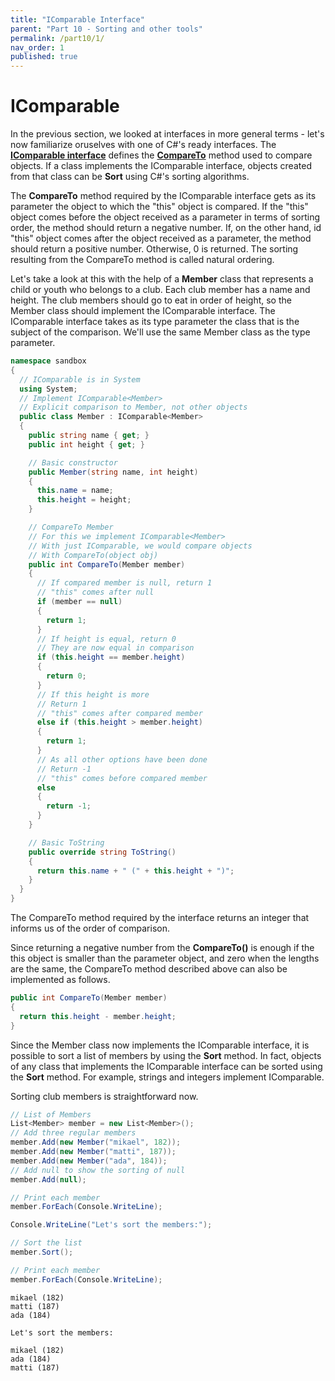 ```yaml
---
title: "IComparable Interface"
parent: "Part 10 - Sorting and other tools"
permalink: /part10/1/
nav_order: 1
published: true
---
```


# IComparable

In the previous section, we looked at interfaces in more general terms - let's now familiarize oruselves with one of C#'s ready interfaces. The [**IComparable interface**](https://docs.microsoft.com/en-us/dotnet/api/system.icomparable-1?view=netframework-4.8) defines the [**CompareTo**](https://docs.microsoft.com/en-us/dotnet/api/system.icomparable-1.compareto?view=netframework-4.8#System_IComparable_1_CompareTo__0_) method used to compare objects. If a class implements the IComparable interface, objects created from that class can be **Sort** using C#'s sorting algorithms.

The **CompareTo** method required by the IComparable interface gets as its parameter the object to which the "this" object is compared. If the "this" object comes before the object received as a parameter in terms of sorting order, the method should return a negative number. If, on the other hand, id "this" object comes after the object received as a parameter, the method should return a positive number. Otherwise, 0 is returned. The sorting resulting from the CompareTo method is called natural ordering.

Let's take a look at this with the help of a **Member** class that represents a child or youth who belongs to a club. Each club member has a name and height. The club members should go to eat in order of height, so the Member class should implement the IComparable interface. The IComparable interface takes as its type parameter the class that is the subject of the comparison. We'll use the same Member class as the type parameter.


```cs
namespace sandbox
{
  // IComparable is in System
  using System;
  // Implement IComparable<Member>
  // Explicit comparison to Member, not other objects
  public class Member : IComparable<Member>
  {
    public string name { get; }
    public int height { get; }

    // Basic constructor
    public Member(string name, int height)
    {
      this.name = name;
      this.height = height;
    }

    // CompareTo Member
    // For this we implement IComparable<Member>
    // With just IComparable, we would compare objects
    // With CompareTo(object obj)
    public int CompareTo(Member member)
    {
      // If compared member is null, return 1
      // "this" comes after null
      if (member == null)
      {
        return 1;
      }
      // If height is equal, return 0
      // They are now equal in comparison
      if (this.height == member.height)
      {
        return 0;
      }
      // If this height is more
      // Return 1
      // "this" comes after compared member
      else if (this.height > member.height)
      {
        return 1;
      }
      // As all other options have been done
      // Return -1
      // "this" comes before compared member
      else
      {
        return -1;
      }
    }

    // Basic ToString
    public override string ToString()
    {
      return this.name + " (" + this.height + ")";
    }
  }
}
```

The CompareTo method required by the interface returns an integer that informs us of the order of comparison.

Since returning a negative number from the **CompareTo()** is enough if the this object is smaller than the parameter object, and zero when the lengths are the same, the CompareTo method described above can also be implemented as follows.

```cs
public int CompareTo(Member member)
{
  return this.height - member.height;
}
```

Since the Member class now implements the IComparable interface, it is possible to sort a list of members by using the **Sort** method. In fact, objects of any class that implements the IComparable interface can be sorted using the **Sort** method. For example, strings and integers implement IComparable.

Sorting club members is straightforward now.

```cs
// List of Members
List<Member> member = new List<Member>();
// Add three regular members
member.Add(new Member("mikael", 182));
member.Add(new Member("matti", 187));
member.Add(new Member("ada", 184));
// Add null to show the sorting of null
member.Add(null);

// Print each member
member.ForEach(Console.WriteLine);

Console.WriteLine("Let's sort the members:");

// Sort the list
member.Sort();

// Print each member
member.ForEach(Console.WriteLine);
```

```console
mikael (182)
matti (187)
ada (184)

Let's sort the members:

mikael (182)
ada (184)
matti (187)
```